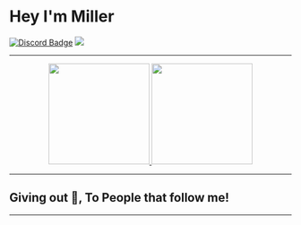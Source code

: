 # Hey I'm Miller 
[![Discord Badge](https://img.shields.io/badge/-Discord-9B9B9B?style=flat-square&logo=Discord&logoColor=white)](https://discord.gg/miller) 
![](https://komarev.com/ghpvc/?username=MegatonDev&label=Views&color=lightgrey&style=flat)

---
<p align="center">
<a href="https://github.com/Miller-Dev1/">
  <img height="180em" src="https://github-readme-stats.vercel.app/api?username=AsepctDEVS&show_icons=true&title_color=5865F2&icon_color=5865F2&text_color=FFFFFF&bg_color=171B23&include_all_commits=true&count_private=true"/>
  <img height="180em" src="https://github-readme-stats.vercel.app/api/top-langs/?username=AsepctDEVS&layout=compact&langs_count=8&title_color=5865F2&icon_color=5865F2&text_color=FFFFFF&bg_color=171B23"/>
</a>
</p>

---
## Giving out 🍪, To People that follow me!

---
